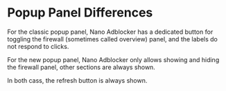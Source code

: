 # Popup Panel Differences

For the classic popup panel, Nano Adblocker has a dedicated button for toggling
the firewall (sometimes called overview) panel, and the labels do not respond
to clicks.

For the new popup panel, Nano Adblocker only allows showing and hiding the
firewall panel, other sections are always shown.

In both cass, the refresh button is always shown.
